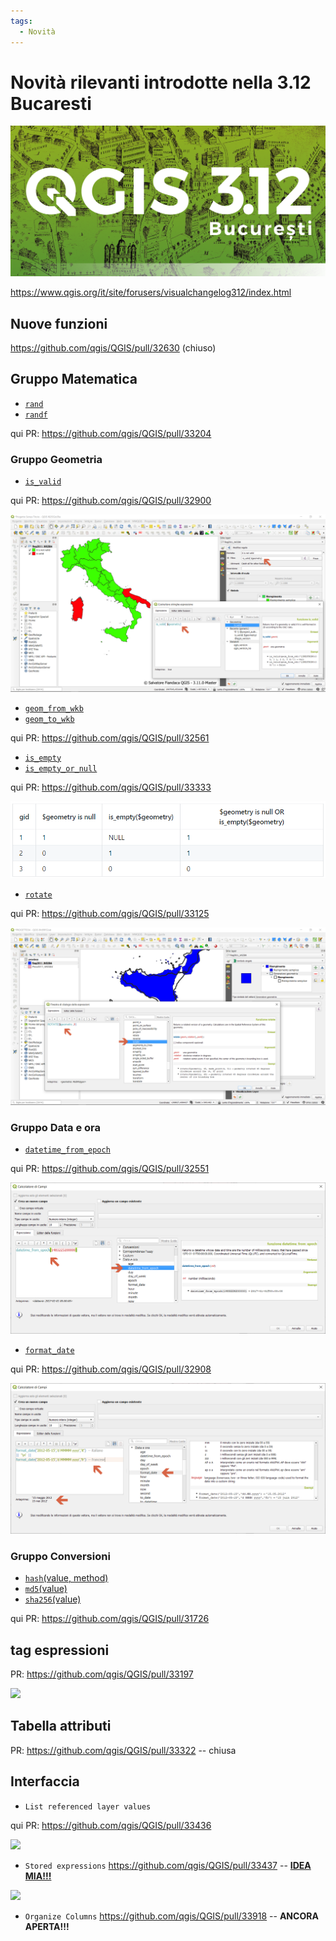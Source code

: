 ```yaml
---
tags:
  - Novità
---
```


# Novità rilevanti introdotte nella 3.12 Bucaresti

![](../img/splashscreen/splash_3_12.png)

<https://www.qgis.org/it/site/forusers/visualchangelog312/index.html>

## Nuove funzioni

<https://github.com/qgis/QGIS/pull/32630> (chiuso)

## Gruppo Matematica

- [`rand`](../gr_funzioni/matematica/matematica_unico.md#rand)
- [`randf`](../gr_funzioni/matematica/matematica.md#randf)

qui PR: <https://github.com/qgis/QGIS/pull/33204>

### Gruppo Geometria

- [`is_valid`](../gr_funzioni/geometria/geometria_unico.md#is_valid)

qui PR: <https://github.com/qgis/QGIS/pull/32900>

![screen](../img/novita_312/Image01.png)

- [`geom_from_wkb`](../gr_funzioni/geometria/geometria_unico.md#geom_from_wkb)
- [`geom_to_wkb`](../gr_funzioni/geometria/geometria_unico.md#geom_to_wkb)

qui PR: <https://github.com/qgis/QGIS/pull/32561>

- [`is_empty`](../gr_funzioni/geometria/geometria_unico.md#is_empty)
- [`is_empty_or_null`](../gr_funzioni/geometria/geometria_unico.md#is_empty_or_null)

qui PR: <https://github.com/qgis/QGIS/pull/33333>

![screen](../img/novita_312/Image02.png)

- [`rotate`](../gr_funzioni/geometria/geometria_unico.md#rotate)

qui PR: <https://github.com/qgis/QGIS/pull/33125>

![screen](../img/novita_312/Image03.png)

### Gruppo Data e ora

- [`datetime_from_epoch`](../gr_funzioni/data_ora/data_ora_unico.md#datetime_from_epoch)

qui PR: <https://github.com/qgis/QGIS/pull/32551>

![screen](../img/novita_312/Image04.png)

- [`format_date`](../gr_funzioni/data_ora/data_ora_unico.md#format_date)

qui PR: <https://github.com/qgis/QGIS/pull/32908>

![screen](../img/novita_312/Image05.png)

### Gruppo Conversioni

* [`hash`(value, method)](../gr_funzioni/conversioni/conversioni_unico.md#hash) 
* [`md5`(value)](../gr_funzioni/conversioni/conversioni_unico.md#md5)
* [`sha256`(value)](../gr_funzioni/conversioni/conversioni_unico.md#sha256)

qui PR: <https://github.com/qgis/QGIS/pull/31726>

## tag espressioni

PR: <https://github.com/qgis/QGIS/pull/33197>

![](https://user-images.githubusercontent.com/28384354/70033165-2dcb9c00-15af-11ea-98a9-3a4305dd9180.gif)

## Tabella attributi

PR: <https://github.com/qgis/QGIS/pull/33322> -- chiusa

## Interfaccia

- `List referenced layer values` 

qui PR: <https://github.com/qgis/QGIS/pull/33436>

![](https://user-images.githubusercontent.com/28384354/70978774-ab63d180-20b0-11ea-901b-d51d44fa8fa4.gif)

- `Stored expressions` <https://github.com/qgis/QGIS/pull/33437> -- [**IDEA MIA!!!**](https://pigrecoinfinito.com/2019/12/14/field-calc-di-qgis-save-expressions-crowdfunding/)

![](https://user-images.githubusercontent.com/142164/70983414-faae0000-20b8-11ea-9f25-14b338d4c680.gif)

- `Organize Columns` <https://github.com/qgis/QGIS/pull/33918> -- **ANCORA APERTA!!!**
